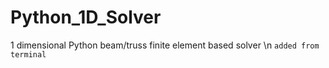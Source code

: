 # Python_1D_Solver
1 dimensional Python beam/truss finite element based solver \n
`added from terminal`
